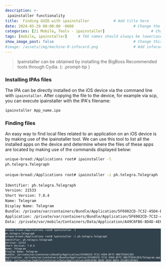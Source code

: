 ```yaml
---
description: >-
 ipainstaller functionality
title:  Finding GUID with ipainstaller           # Add title here
date: 2024-05-29 08:00:00 -0600                           # Change the date to match completion date
categories: [21 Mobile, Tools - ipainstaller]                     # Change Templates to Writeup
tags: [mobile, ipainstaller]     # TAG names should always be lowercase; replace template with writeup, and add relevant tags
show_image_post: false                                    # Change this to true
#image: /assets/img/machine-0-infocard.png                # Add infocard image here for post preview image
---
```


> Ipainstaller can be obtained by installing the BigBoss Recommended tools through Cydia.
{: .prompt-tip }

### Installing IPAs files

The IPA can be directly installed on the iOS device via the command line with `ipainstaller`. After copying the file to the device, for example via scp, you can execute ipainstaller with the IPA's filename:

```bash
ipainstaller App_name.ipa
```

### Finding files

An easy way to find local files related to an application on an iOS device is by making use of the ipainstaller tool. We can use this tool to list all the installed apps on the device and determine where the files of these apps are located by making use of the commands displayed below:

```bash
unique-bread:/Applications root# ipainstaller -l
ph.telegra.Telegraph

unique-bread:/Applications root# ipainstaller -i ph.telegra.Telegraph

Identifier: ph.telegra.Telegraph
Version: 21533
Short Version: 7.8.4
Name: Telegram
Display Name: Telegram
Bundle: /private/var/containers/Bundle/Application/5F6902CD-7C32-45D4-BF7C-9BE7FED413D3
Application: /private/var/containers/Bundle/Application/5F6902CD-7C32-45D4-BF7C-9BE7FED413D3/Telegram.app
Data: /private/var/mobile/Containers/Data/Application/A49C6FB6-8D4D-4E64-BBFA-2E56B11DF865
```

![ipainstaller](/assets/img/Pasted-image-20240529190441.png)



